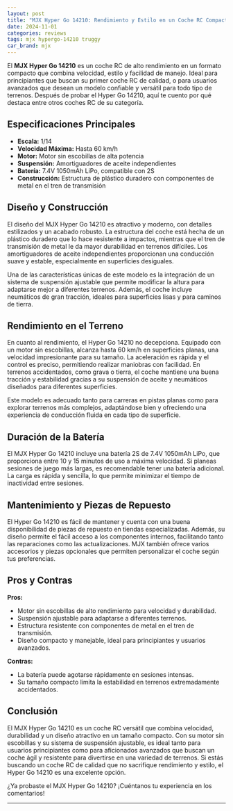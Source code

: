```yaml
---
layout: post
title: "MJX Hyper Go 14210: Rendimiento y Estilo en un Coche RC Compacto"
date: 2024-11-01
categories: reviews
tags: mjx hypergo-14210 truggy
car_brand: mjx
---
```


El **MJX Hyper Go 14210** es un coche RC de alto rendimiento en un formato compacto que combina velocidad, estilo y facilidad de manejo. Ideal para principiantes que buscan su primer coche RC de calidad, o para usuarios avanzados que desean un modelo confiable y versátil para todo tipo de terrenos. Después de probar el Hyper Go 14210, aquí te cuento por qué destaca entre otros coches RC de su categoría.

## Especificaciones Principales

- **Escala:** 1/14
- **Velocidad Máxima:** Hasta 60 km/h
- **Motor:** Motor sin escobillas de alta potencia
- **Suspensión:** Amortiguadores de aceite independientes
- **Batería:** 7.4V 1050mAh LiPo, compatible con 2S
- **Construcción:** Estructura de plástico duradero con componentes de metal en el tren de transmisión

## Diseño y Construcción

El diseño del MJX Hyper Go 14210 es atractivo y moderno, con detalles estilizados y un acabado robusto. La estructura del coche está hecha de un plástico duradero que lo hace resistente a impactos, mientras que el tren de transmisión de metal le da mayor durabilidad en terrenos difíciles. Los amortiguadores de aceite independientes proporcionan una conducción suave y estable, especialmente en superficies desiguales.

Una de las características únicas de este modelo es la integración de un sistema de suspensión ajustable que permite modificar la altura para adaptarse mejor a diferentes terrenos. Además, el coche incluye neumáticos de gran tracción, ideales para superficies lisas y para caminos de tierra.

## Rendimiento en el Terreno

En cuanto al rendimiento, el Hyper Go 14210 no decepciona. Equipado con un motor sin escobillas, alcanza hasta 60 km/h en superficies planas, una velocidad impresionante para su tamaño. La aceleración es rápida y el control es preciso, permitiendo realizar maniobras con facilidad. En terrenos accidentados, como grava o tierra, el coche mantiene una buena tracción y estabilidad gracias a su suspensión de aceite y neumáticos diseñados para diferentes superficies.

Este modelo es adecuado tanto para carreras en pistas planas como para explorar terrenos más complejos, adaptándose bien y ofreciendo una experiencia de conducción fluida en cada tipo de superficie.

## Duración de la Batería

El MJX Hyper Go 14210 incluye una batería 2S de 7.4V 1050mAh LiPo, que proporciona entre 10 y 15 minutos de uso a máxima velocidad. Si planeas sesiones de juego más largas, es recomendable tener una batería adicional. La carga es rápida y sencilla, lo que permite minimizar el tiempo de inactividad entre sesiones.

## Mantenimiento y Piezas de Repuesto

El Hyper Go 14210 es fácil de mantener y cuenta con una buena disponibilidad de piezas de repuesto en tiendas especializadas. Además, su diseño permite el fácil acceso a los componentes internos, facilitando tanto las reparaciones como las actualizaciones. MJX también ofrece varios accesorios y piezas opcionales que permiten personalizar el coche según tus preferencias.

## Pros y Contras

**Pros:**

- Motor sin escobillas de alto rendimiento para velocidad y durabilidad.
- Suspensión ajustable para adaptarse a diferentes terrenos.
- Estructura resistente con componentes de metal en el tren de transmisión.
- Diseño compacto y manejable, ideal para principiantes y usuarios avanzados.

**Contras:**

- La batería puede agotarse rápidamente en sesiones intensas.
- Su tamaño compacto limita la estabilidad en terrenos extremadamente accidentados.

## Conclusión

El MJX Hyper Go 14210 es un coche RC versátil que combina velocidad, durabilidad y un diseño atractivo en un tamaño compacto. Con su motor sin escobillas y su sistema de suspensión ajustable, es ideal tanto para usuarios principiantes como para aficionados avanzados que buscan un coche ágil y resistente para divertirse en una variedad de terrenos. Si estás buscando un coche RC de calidad que no sacrifique rendimiento y estilo, el Hyper Go 14210 es una excelente opción.

¿Ya probaste el MJX Hyper Go 14210? ¡Cuéntanos tu experiencia en los comentarios!

---